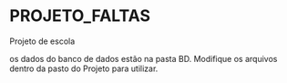 # PROJETO_FALTAS
Projeto de escola

os dados do banco de dados estão na pasta BD. Modifique os arquivos dentro da pasto do Projeto para utilizar.
